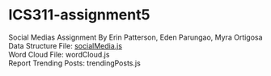 # ICS311-assignment5
Social Medias Assignment
By Erin Patterson, Eden Parungao, Myra Ortigosa
<br>
Data Structure File: [socialMedia.js](https://github.com/erinlpat/ICS311-assignment5/blob/main/socialMedia.js) <br>
Word Cloud File: wordCloud.js <br>
Report Trending Posts: trendingPosts.js <br>
